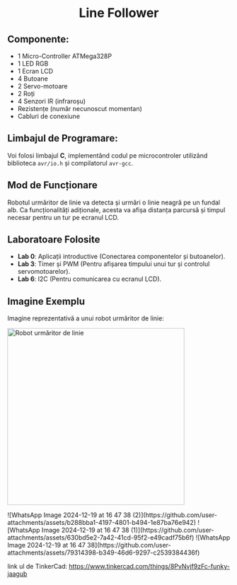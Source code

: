 <h1 align="center"> Line Follower</h1>

<h2>Componente: </h2>

<ul>
  <li>1 Micro-Controller ATMega328P</li>
  <li>1 LED RGB</li>
  <li>1 Ecran LCD</li>
  <li>4 Butoane</li>
  <li>2 Servo-motoare</li>
  <li>2 Roți</li>
  <li>4 Senzori IR (infraroșu)</li>
  <li>Rezistențe (număr necunoscut momentan)</li>
  <li>Cabluri de conexiune</li>
</ul>

<h2>Limbajul de Programare: </h2>

<p>
        Voi folosi limbajul <strong>C</strong>, implementând codul pe microcontroler utilizând biblioteca 
        <code>avr/io.h</code> și compilatorul <code>avr-gcc</code>.
</p>

<h2>Mod de Funcționare</h2>
    <p>
        Robotul urmăritor de linie va detecta și urmări o linie neagră pe un fundal alb. Ca funcționalități adiționale, 
        acesta va afișa distanța parcursă și timpul necesar pentru un tur pe ecranul LCD.
    </p>

<h2>Laboratoare Folosite</h2>
    <ul>
        <li><strong>Lab 0</strong>: Aplicații introductive (Conectarea componentelor și butoanelor).</li>
        <li><strong>Lab 3</strong>: Timer și PWM (Pentru afișarea timpului unui tur și controlul servomotoarelor).</li>
        <li><strong>Lab 6</strong>: I2C (Pentru comunicarea cu ecranul LCD).</li>
    </ul>

<h2>Imagine Exemplu</h2>
    <p>Imagine reprezentativă a unui robot urmăritor de linie:</p>
    <img src="[https://upload.wikimedia.org/wikipedia/commons/8/88/Line_follower_robot_using_IR_sensors.jpg](https://images.app.goo.gl/2cFGxdj2H6zqAjp69)" alt="Robot urmăritor de linie" width="400">
    </p>
![WhatsApp Image 2024-12-19 at 16 47 38 (2)](https://github.com/user-attachments/assets/b288bba1-4197-4801-b494-1e87ba76e942)
![WhatsApp Image 2024-12-19 at 16 47 38 (1)](https://github.com/user-attachments/assets/630bd5e2-7a42-41cd-95f2-e49cadf75b6f)
![WhatsApp Image 2024-12-19 at 16 47 38](https://github.com/user-attachments/assets/79314398-b349-46d6-9297-c2539384436f)

link ul de TinkerCad: https://www.tinkercad.com/things/8PvNvjf9zFc-funky-jaagub
